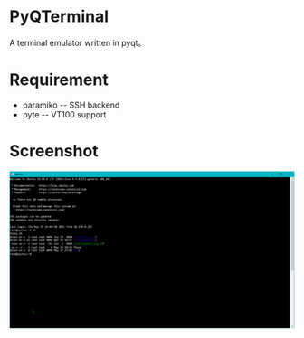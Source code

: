 # PyQTerminal
A terminal emulator written in pyqt。

# Requirement
* paramiko  --  SSH backend
* pyte      --  VT100 support

# Screenshot
![1](./img/sp.png)
